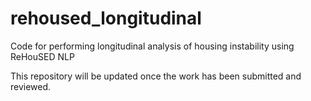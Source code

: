 # rehoused_longitudinal
Code for performing longitudinal analysis of housing instability using ReHouSED NLP

This repository will be updated once the work has been submitted and reviewed.
